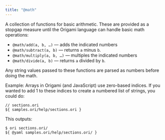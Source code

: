 ```yaml
---
title: "@math"
---
```


A collection of functions for basic arithmetic. These are provided as a stopgap measure until the Origami language can handle basic math operations:

- `@math/add(a, b, …)` — adds the indicated numbers
- `@math/subtract(a, b)` — returns `a` minus `b`.
- `@math/multiply(a, b, …)` — multiples the indicated numbers
- `@math/divide(a, b)` — returns `a` divided by `b`.

Any string values passed to these functions are parsed as numbers before doing the math.

Example: Arrays in Origami (and JavaScript) use zero-based indices. If you wanted to add 1 to these indices to create a numbered list of strings, you could do:

```ori
// sections.ori
${ samples.ori/help/sections.ori }
```

This outputs:

```console
$ ori sections.ori/
${ @yaml samples.ori/help/sections.ori/ }
```
